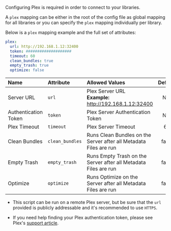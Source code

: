 Configuring Plex is required in order to connect to your libraries. 

A `plex` mapping can be either in the root of the config file as global mapping for all libraries or you can specify the `plex` mapping individually per library. 

Below is a `plex` mapping example and the full set of attributes:
```yaml
plex:
  url: http://192.168.1.12:32400
  token: ####################
  timeout: 60
  clean_bundles: true
  empty_trash: true
  optimize: false
```

| Name | Attribute | Allowed Values | Default | Required |
| :--- | :--- | :--- | :---: | :---: |
| Server URL | `url` | Plex Server URL<br><strong>Example:</strong> http://192.168.1.12:32400 | N/A | :heavy_check_mark: |
| Authentication Token | `token` | Plex Server Authentication Token | N/A | :heavy_check_mark: |
| Plex Timeout | `timeout` | Plex Server Timeout | 60 | :x: |
| Clean Bundles | `clean_bundles` | Runs Clean Bundles on the Server after all Metadata Files are run | false | :x: |
| Empty Trash | `empty_trash` | Runs Empty Trash on the Server after all Metadata Files are run | false | :x: |
| Optimize | `optimize` | Runs Optimize on the Server after all Metadata Files are run | false | :x: |

* This script can be run on a remote Plex server, but be sure that the `url` provided is publicly addressable and it's recommended to use `HTTPS`.

* If you need help finding your Plex authentication token, please see Plex's [support article](https://support.plex.tv/articles/204059436-finding-an-authentication-token-x-plex-token/).